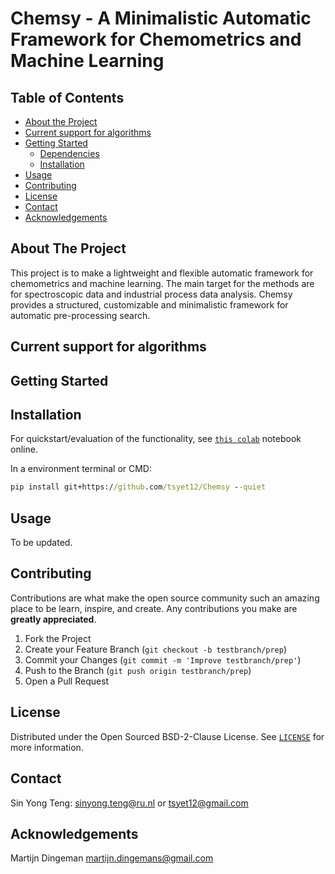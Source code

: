 # Chemsy - A Minimalistic Automatic Framework for Chemometrics and Machine Learning




<!-- TABLE OF CONTENTS -->
## Table of Contents

* [About the Project](#about-the-project)
* [Current support for algorithms](#current-support-for-algorithms)
* [Getting Started](#getting-started)
  * [Dependencies](#dependencies)
  * [Installation](#installation)
* [Usage](#usage)
* [Contributing](#contributing)
* [License](#license)
* [Contact](#contact)
* [Acknowledgements](#acknowledgements)


<!-- ABOUT THE PROJECT -->
## About The Project
This project is to make a lightweight and flexible automatic framework for chemometrics and machine learning. The main target for the methods are for spectroscopic data and industrial process data analysis. Chemsy provides a structured, customizable and minimalistic framework for automatic pre-processing search.

## Current support for algorithms

 


<!-- GETTING STARTED -->
## Getting Started


## Installation

For quickstart/evaluation of the functionality, see [`this colab`](https://colab.research.google.com/drive/19_nPiAOQN9o5kxnXBjYqDvgEGhbZGD2K?usp=sharing) notebook online.


In a environment terminal or CMD:
```bat
pip install git+https://github.com/tsyet12/Chemsy --quiet
```


<!-- USAGE EXAMPLES -->
## Usage

To be updated.


<!-- CONTRIBUTING -->
## Contributing

Contributions are what make the open source community such an amazing place to be learn, inspire, and create. Any contributions you make are **greatly appreciated**.

1. Fork the Project
2. Create your Feature Branch (`git checkout -b testbranch/prep`)
3. Commit your Changes (`git commit -m 'Improve testbranch/prep'`)
4. Push to the Branch (`git push origin testbranch/prep`)
5. Open a Pull Request


<!-- LICENSE -->
## License

Distributed under the Open Sourced BSD-2-Clause License. See [`LICENSE`](https://github.com/tsyet12/Chemsy/blob/main/LICENSE) for more information.



<!-- CONTACT -->
## Contact

Sin Yong Teng: sinyong.teng@ru.nl or tsyet12@gmail.com


<!-- ACKNOWLEDGEMENTS -->
## Acknowledgements
Martijn Dingeman martijn.dingemans@gmail.com
